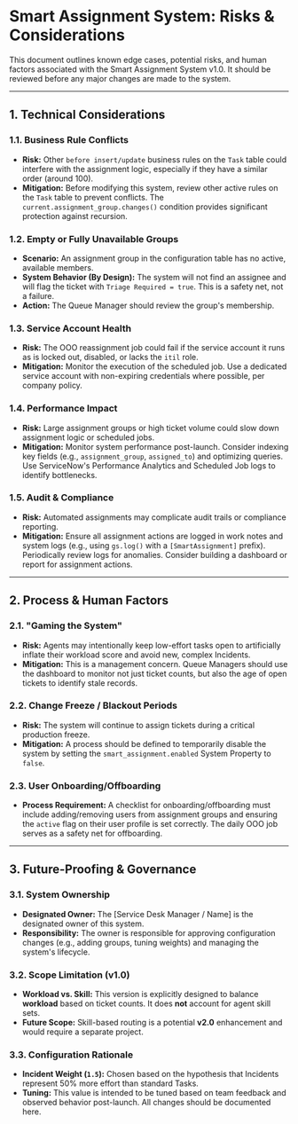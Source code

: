 # Smart Assignment System: Risks & Considerations

This document outlines known edge cases, potential risks, and human factors associated with the Smart Assignment System v1.0. It should be reviewed before any major changes are made to the system.

---

## 1. Technical Considerations

### 1.1. Business Rule Conflicts
* **Risk:** Other `before insert/update` business rules on the `Task` table could interfere with the assignment logic, especially if they have a similar order (around 100).
* **Mitigation:** Before modifying this system, review other active rules on the `Task` table to prevent conflicts. The `current.assignment_group.changes()` condition provides significant protection against recursion.

### 1.2. Empty or Fully Unavailable Groups
* **Scenario:** An assignment group in the configuration table has no active, available members.
* **System Behavior (By Design):** The system will not find an assignee and will flag the ticket with `Triage Required = true`. This is a safety net, not a failure.
* **Action:** The Queue Manager should review the group's membership.

### 1.3. Service Account Health
* **Risk:** The OOO reassignment job could fail if the service account it runs as is locked out, disabled, or lacks the `itil` role.
* **Mitigation:** Monitor the execution of the scheduled job. Use a dedicated service account with non-expiring credentials where possible, per company policy.

### 1.4. Performance Impact
* **Risk:** Large assignment groups or high ticket volume could slow down assignment logic or scheduled jobs.
* **Mitigation:** Monitor system performance post-launch. Consider indexing key fields (e.g., `assignment_group`, `assigned_to`) and optimizing queries. Use ServiceNow's Performance Analytics and Scheduled Job logs to identify bottlenecks.

### 1.5. Audit & Compliance
* **Risk:** Automated assignments may complicate audit trails or compliance reporting.
* **Mitigation:** Ensure all assignment actions are logged in work notes and system logs (e.g., using `gs.log()` with a `[SmartAssignment]` prefix). Periodically review logs for anomalies. Consider building a dashboard or report for assignment actions.

---

## 2. Process & Human Factors

### 2.1. "Gaming the System"
* **Risk:** Agents may intentionally keep low-effort tasks open to artificially inflate their workload score and avoid new, complex Incidents.
* **Mitigation:** This is a management concern. Queue Managers should use the dashboard to monitor not just ticket counts, but also the age of open tickets to identify stale records.

### 2.2. Change Freeze / Blackout Periods
* **Risk:** The system will continue to assign tickets during a critical production freeze.
* **Mitigation:** A process should be defined to temporarily disable the system by setting the `smart_assignment.enabled` System Property to `false`.

### 2.3. User Onboarding/Offboarding
* **Process Requirement:** A checklist for onboarding/offboarding must include adding/removing users from assignment groups and ensuring the `active` flag on their user profile is set correctly. The daily OOO job serves as a safety net for offboarding.

---

## 3. Future-Proofing & Governance

### 3.1. System Ownership
* **Designated Owner:** The [Service Desk Manager / Name] is the designated owner of this system.
* **Responsibility:** The owner is responsible for approving configuration changes (e.g., adding groups, tuning weights) and managing the system's lifecycle.

### 3.2. Scope Limitation (v1.0)
* **Workload vs. Skill:** This version is explicitly designed to balance **workload** based on ticket counts. It does **not** account for agent skill sets.
* **Future Scope:** Skill-based routing is a potential **v2.0** enhancement and would require a separate project.

### 3.3. Configuration Rationale
* **Incident Weight (`1.5`):** Chosen based on the hypothesis that Incidents represent 50% more effort than standard Tasks.
* **Tuning:** This value is intended to be tuned based on team feedback and observed behavior post-launch. All changes should be documented here.
